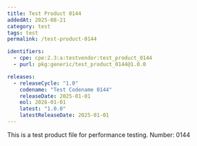 ```yaml
---
title: Test Product 0144
addedAt: 2025-08-21
category: test
tags: test
permalink: /test-product-0144

identifiers:
  - cpe: cpe:2.3:a:testvendor:test_product_0144
  - purl: pkg:generic/test_product_0144@1.0.0

releases:
  - releaseCycle: "1.0"
    codename: "Test Codename 0144"
    releaseDate: 2025-01-01
    eol: 2026-01-01
    latest: "1.0.0"
    latestReleaseDate: 2025-01-01
---
```


This is a test product file for performance testing. Number: 0144
